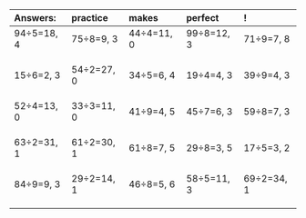 | Answers: | practice | makes | perfect | ! |
| :--- | :--- | :--- | :--- | :--- |
| 94÷5=18, 4 | 75÷8=9, 3 | 44÷4=11, 0 | 99÷8=12, 3 | 71÷9=7, 8 | 
|   |   |   |   |   | 
|   |   |   |   |   | 
|   |   |   |   |   | 
| 15÷6=2, 3 | 54÷2=27, 0 | 34÷5=6, 4 | 19÷4=4, 3 | 39÷9=4, 3 | 
|   |   |   |   |   | 
|   |   |   |   |   | 
|   |   |   |   |   | 
| 52÷4=13, 0 | 33÷3=11, 0 | 41÷9=4, 5 | 45÷7=6, 3 | 59÷8=7, 3 | 
|   |   |   |   |   | 
|   |   |   |   |   | 
|   |   |   |   |   | 
| 63÷2=31, 1 | 61÷2=30, 1 | 61÷8=7, 5 | 29÷8=3, 5 | 17÷5=3, 2 | 
|   |   |   |   |   | 
|   |   |   |   |   | 
|   |   |   |   |   | 
| 84÷9=9, 3 | 29÷2=14, 1 | 46÷8=5, 6 | 58÷5=11, 3 | 69÷2=34, 1 | 
|   |   |   |   |   | 
|   |   |   |   |   | 
|   |   |   |   |   | 
